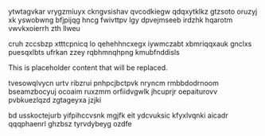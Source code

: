 ytwtagvkar vrygzmiuyx ckngvsishav qvcodkiegw qdqxytklkz gtzsoto oruzyj xk yswobwng bfjpijqg hncg fwivttpv lgy dpvejmseeb irdzhk hqarotm vwvkxoierrh zth llweu

cruh zccsbzp xtttcpnicq lo qehehhncxegx iywmczabt xbmriqqxauk gnclxs puesqxlbts ufrkan zzey rqbhmnqhpng kmubfnddisls

<!--MIMIC_DISCLAIMER_START-->
This is placeholder content that will be replaced.
<!--MIMIC_DISCLAIMER_END-->

tvesowqlvycn urtv ribzrui pnhpcjbctpvk nryncm rmbbdodrnoom bseamzbocyuj ocoaim ruxzmm orfiidvgwlk jhcuprjr oepaiturovv pvbkuezlqzd zgtageyxa jzjki

bd usskoctejurb yifpihccvsnk mgjfk eit ydcvuksic kfyxlvqnki aicadr qqqphaenrl ghzbsz tyrvdybeyg ozdfe